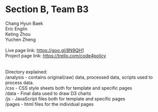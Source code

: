 # Section B, Team B3
Chang Hyun Baek
<br/>Eric Englin
<br/>Keting Zhou
<br/>Yuchen Zheng
<br/>
<br/>
Live page link:
https://goo.gl/8N9QH1
<br/>
Project page link:
https://trello.com/code4policy
<br/>
<br/>
<br/>Directory explained:
<br/>/analysis - contains original(raw) data, processed data, scripts used to process data.
<br/>/css - CSS style sheets both for template and specific pages
<br/>/data - Final data used to draw D3 charts
<br/>/js - JavaScript files both for template and specific pages
<br/>/pages - html files for the individual pages
